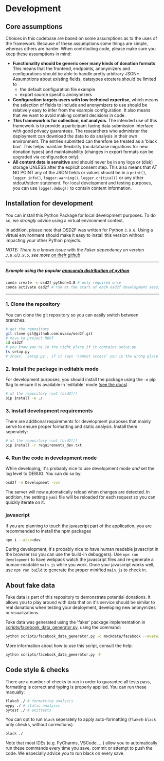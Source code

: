 # Development

## Core assumptions

Choices in this codebase are based on some assumptions as to the uses of the
framework. Because of these assumptions some things are simple, whereas others
are harder. When contributing code, please make sure you keep these assumptions
in mind:

- **Functionality should be generic over many kinds of donation formats**. 
This means that the frontend, endpoints, anonymizers and configurations should be able to handle pretty arbitrary JSON*. Assumptions about existing fields, datatypes etcetera should be limited to
  - the default configuration file example
  - export source specific anonymizers
- **Configuration targets users with low technical expertise**, 
which means the selection of fields to include and anonymizers to use should be relatively easy to infer from the example configuration. It also means that we want to avoid making content decisions in code.
- **This framework is for collection, *not* analysis**. 
The intended use of this framework is to provide a participant facing data submission interface with good privacy guarantees. The researchers who administer the deployment can download the data to do analysis in their own environment. The entries submitted can therefore be treated as a 'black box'. This helps maintain flexibility (no database migrations for new donation types) and maintainability (changes in export formats can be upgraded via configuration only).
- **All content data is sensitive** and should never be in any logs or 
  (disk) storage UNLESS after the explicit consent step. This also means
  that AT NO POINT any of the JSON fields or values should be in a 
  `print()`, `logger.info()`, `logger.warning()`, `logger.critical()` or any other stdout/stderr statement. For local development and testing purposes,
  you can use `logger.debug()` to contain content information.


## Installation for development

You can install this Python Package for local development purposes. To do 
so, we *strongly* advice using a virtual environment context. 

In addition, please note that OSD2F was written for Python `3.8.6`. Using
a virtual environment should make it easy to install this version without impacting your other Python projects.

*NOTE: There is a known issue with the Faker dependency on version `3.8.6`/`3.9.5`, see more [on their github](https://github.com/joke2k/faker/issues/1439)* 

----
##### Example using the popular [anaconda distribution of python](https://www.anaconda.com/)

```bash 
conda create -n osd2f python=3.8 # only required once
conda activate osd2f # run at the start of each osd2f development session
```
----

### 1. Clone the repository

You can clone the git repository so you can easily switch between branches.

```bash
# get the repository
git clone git@github.com:uvacw/osd2f.git
# move to project ROOT
cd osd2f
# you know you're in the right place if it contains setup.py
ls setup.py
# shows: `setup.py`, if it says 'cannot access' you in the wrong place
```

### 2. Install the package in editable mode

For development purposes, you should install the package using the `-e` pip flag 
to ensure it is available in 'editable' mode ([see the docs](https://pip.pypa.io/en/stable/reference/pip_install/)).

```bash
# at the repository root (osd2f/)
pip install -e ./
```

### 3. Install development requirements 

There are additional requirements for development purposes that 
mainly serve to ensure proper formatting and static analysis. Install
them seperately:

```bash
# at the repository root (osd2f/)
pip install -r requirements_dev.txt
```

### 4. Run the code in development mode

While developing, it's probably nice to use development mode *and* set the
log level to DEBUG. You can do so by:

```bash
osd2f -m Development -vvv 
```
The server will now automatically reload when changes are detected. In addition, the settings `yaml` file will be reloaded for each request so
you can quickly iterate on it. 

### javascript

If you are planning to touch the javascript part of the application, you
are recommended to install the npm packages

```bash
npm i --also=dev
```

During development, it's probably nice to have human readable javascript in the
browser (so you can use the build-in debuggers). Use `npm run development` to have webpack watch the javascript files and re-generate a human-readable `main.js` while you work. Once your javascript works well, use `npm run build` to generate the proper minified `main.js` to check in. 


## About fake data

Fake data is part of this repository to demonstrate potential donations. It allows you to play around with data
that on it's service should be similar to real donations when testing your deployment, developing new anonymizes or
visualizations. 

Fake data was generated using the 'faker' package implementation in [scripts/facebook_data_generator.py](../scripts/facebook_data_generator.py), using the command:

```bash
python scripts/facebook_data_generator.py -o mockdata/facebook --overwrite -i 2 -z -tz -t
```

More information about how to use this script, consult the help:

```bash
python scripts/facebook_data_generator.py -h
```

## Code style & checks

There are a number of checks to run in order to guarantee all tests pass, formatting is correct and typing is properly applied. You can run these manually:

```bash
flake8 ./ # formatting analysis
mypy ./ # static analysis
pytest ./ # unittests
```

You can opt to run `black` seperately to apply auto-formatting (`flake8-black` only checks, without corrections).

```bash
black ./
```

Note that most IDEs (e.g. PyCharms, VSCode, ...) allow you to automatically run these commands every time you save, commit or attempt to push the code. We especially advice you to run black on every save. 